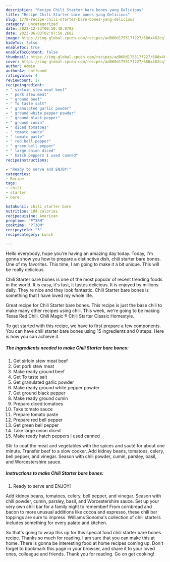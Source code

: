 ```yaml
---
description: "Recipe Chili Starter bare bones yang Delicious"
title: "Recipe Chili Starter bare bones yang Delicious"
slug: 1778-recipe-chili-starter-bare-bones-yang-delicious
category: Uncategorized
date: 2022-12-23T00:50:40.979Z
date: 2023-06-03T02:07:58.260Z
image: https://img-global.cpcdn.com/recipes/ad060d175517f227/680x482cq70/chili-starter-bare-bones-recipe-main-photo.jpg
hideToc: false
enableToc: true
enableTocContent: false
thumbnail: https://img-global.cpcdn.com/recipes/ad060d175517f227/680x482cq70/chili-starter-bare-bones-recipe-main-photo.jpg
cover: https://img-global.cpcdn.com/recipes/ad060d175517f227/680x482cq70/chili-starter-bare-bones-recipe-main-photo.jpg
author: Admin
authorAv: notfound
ratingvalue: 4
reviewcount: 17
recipeingredient:
- " sirloin stew meat beef"
- " pork stew meat"
- " ground beef"
- " To taste salt"
- " granulated garlic powder"
- " ground white pepper powder"
- " ground black pepper"
- " ground cumin"
- " diced tomatoes"
- " tomato sauce"
- " tomato paste"
- " red bell pepper"
- " green bell pepper"
- " large onion diced"
- " hatch peppers I used canned"
recipeinstructions:

- "Ready to serve and ENJOY!"
categories:
- Recipe
tags:
- chili
- starter
- bare

katakunci: chili starter bare 
nutrition: 184 calories
recipecuisine: American
preptime: "PT38M"
cooktime: "PT30M"
recipeyield: "3"
recipecategory: Lunch

---
```



Hello everybody, hope you're having an amazing day today. Today, I'm gonna show you how to prepare a distinctive dish, chili starter bare bones. One of my favorites. This time, I am going to make it a bit unique. This will be really delicious.

Chili Starter bare bones is one of the most popular of recent trending foods in the world. It is easy, it's fast, it tastes delicious. It is enjoyed by millions daily. They're nice and they look fantastic. Chili Starter bare bones is something that I have loved my whole life.

Great recipe for Chili Starter bare bones. This recipe is just the base chili to make many other recipes using chili. This week, we&#39;re going to be making Texas Red Chili. Chili Magic ® Chili Starter Classic Homestyle.


To get started with this recipe, we have to first prepare a few components. You can have chili starter bare bones using 15 ingredients and 0 steps. Here is how you can achieve it.

<!--inarticleads1-->

##### The ingredients needed to make Chili Starter bare bones:

1. Get  sirloin stew meat beef
1. Get  pork stew meat
1. Make ready  ground beef
1. Get  To taste salt
1. Get  granulated garlic powder
1. Make ready  ground white pepper powder
1. Get  ground black pepper
1. Make ready  ground cumin
1. Prepare  diced tomatoes
1. Take  tomato sauce
1. Prepare  tomato paste
1. Prepare  red bell pepper
1. Get  green bell pepper
1. Take  large onion diced
1. Make ready  hatch peppers I used canned


Stir to coat the meat and vegetables with the spices and sauté for about one minute. Transfer beef to a slow cooker. Add kidney beans, tomatoes, celery, bell pepper, and vinegar. Season with chili powder, cumin, parsley, basil, and Worcestershire sauce. 

<!--inarticleads2-->

##### Instructions to make Chili Starter bare bones:


1. Ready to serve and ENJOY!

Add kidney beans, tomatoes, celery, bell pepper, and vinegar. Season with chili powder, cumin, parsley, basil, and Worcestershire sauce. Set up your very own chili bar for a family night to remember! From cornbread and bacon to more unusual additions like cocoa and espresso, these chili bar toppings are sure to impress. Williams Sonoma&#39;s collection of chili starters includes something for every palate and kitchen. 

So that's going to wrap this up for this special food chili starter bare bones recipe. Thanks so much for reading. I am sure that you can make this at home. There is gonna be interesting food at home recipes coming up. Don't forget to bookmark this page in your browser, and share it to your loved ones, colleague and friends. Thank you for reading. Go on get cooking!

